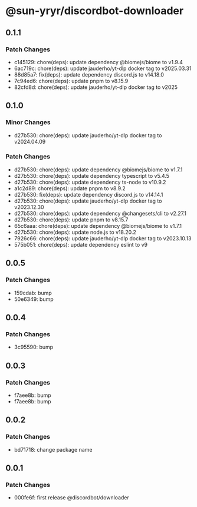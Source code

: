 # @sun-yryr/discordbot-downloader

## 0.1.1

### Patch Changes

- c145129: chore(deps): update dependency @biomejs/biome to v1.9.4
- 6ac719c: chore(deps): update jauderho/yt-dlp docker tag to v2025.03.31
- 88d85a7: fix(deps): update dependency discord.js to v14.18.0
- 7c94ed6: chore(deps): update pnpm to v8.15.9
- 82cfd8d: chore(deps): update jauderho/yt-dlp docker tag to v2025

## 0.1.0

### Minor Changes

- d27b530: chore(deps): update jauderho/yt-dlp docker tag to v2024.04.09

### Patch Changes

- d27b530: chore(deps): update dependency @biomejs/biome to v1.7.1
- d27b530: chore(deps): update dependency typescript to v5.4.5
- d27b530: chore(deps): update dependency ts-node to v10.9.2
- a1c2d89: chore(deps): update pnpm to v8.9.2
- d27b530: fix(deps): update dependency discord.js to v14.14.1
- d27b530: chore(deps): update jauderho/yt-dlp docker tag to v2023.12.30
- d27b530: chore(deps): update dependency @changesets/cli to v2.27.1
- d27b530: chore(deps): update pnpm to v8.15.7
- 65c6aaa: chore(deps): update dependency @biomejs/biome to v1.7.1
- d27b530: chore(deps): update node.js to v18.20.2
- 7926c66: chore(deps): update jauderho/yt-dlp docker tag to v2023.10.13
- 575b051: chore(deps): update dependency eslint to v9

## 0.0.5

### Patch Changes

- 159cdab: bump
- 50e6349: bump

## 0.0.4

### Patch Changes

- 3c95590: bump

## 0.0.3

### Patch Changes

- f7aee8b: bump
- f7aee8b: bump

## 0.0.2

### Patch Changes

- bd71718: change package name

## 0.0.1

### Patch Changes

- 000fe6f: first release @discordbot/downloader
